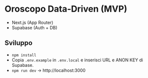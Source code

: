 # Oroscopo Data‑Driven (MVP)


- Next.js (App Router)
- Supabase (Auth + DB)


## Sviluppo
- `npm install`
- Copia `.env.example` in `.env.local` e inserisci URL e ANON KEY di Supabase.
- `npm run dev` → http://localhost:3000
